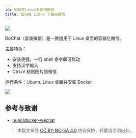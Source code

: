 ```yaml
---
id: 如何在Linux下使用微信
title: 如何在 Linux 下使用微信
---
```


![](https://wiki-media-1253965369.cos.ap-guangzhou.myqcloud.com/img/20200311141406.png)

DoChat（盒装微信）是一款适用于 Linux 桌面的容器化微信。

主要特色：

- 安装便捷，一行 shell 命令即可启动
- 支持汉字输入
- Ctrl+V 粘贴图片到微信

运行条件：Ubuntu Linux 桌面并安装 Docker

![](https://wiki-media-1253965369.cos.ap-guangzhou.myqcloud.com/img/20200311141459.png)

## 参考与致谢

- [huan/docker-wechat](https://github.com/huan/docker-wechat)



> 本篇文章受 [CC BY-NC-SA 4.0](https://creativecommons.org/licenses/by/4.0/deed.zh) 协议保护，转载请注明出处。

